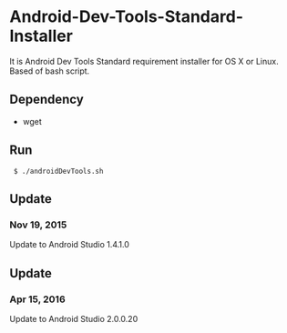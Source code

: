 Android-Dev-Tools-Standard-Installer
====================================

It is Android Dev Tools Standard requirement installer for OS X or Linux. Based of bash script.

## Dependency
- wget


## Run

<code> $ ./androidDevTools.sh
</code>

## Update
### Nov 19, 2015
Update to Android Studio 1.4.1.0

## Update
### Apr 15, 2016
Update to Android Studio 2.0.0.20